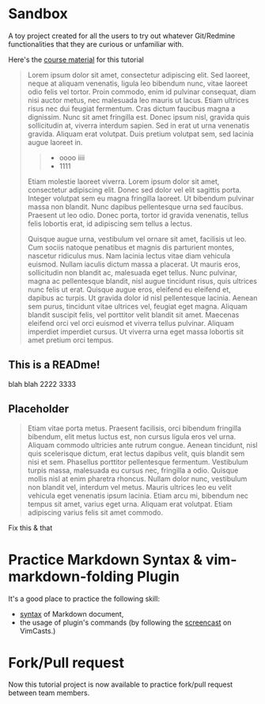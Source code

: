 # Sandbox

A toy project created for all the users to try out whatever Git/Redmine functionalities that they are curious or unfamiliar with.

Here's the [course material][iHower:Git] for this tutorial

> Lorem ipsum dolor sit amet, consectetur adipiscing elit. Sed laoreet, neque at aliquam venenatis, ligula leo bibendum nunc, vitae laoreet odio felis vel tortor. Proin commodo, enim id pulvinar consequat, diam nisi auctor metus, nec malesuada leo mauris ut lacus. Etiam ultrices risus nec dui feugiat fermentum. Cras dictum faucibus magna a dignissim. Nunc sit amet fringilla est. Donec ipsum nisl, gravida quis sollicitudin at, viverra interdum sapien. Sed in erat ut urna venenatis gravida. Aliquam erat volutpat. Duis pretium volutpat sem, sed lacinia augue laoreet in.
>
> > * oooo iiii
> > * 1111
>
> Etiam molestie laoreet viverra. Lorem ipsum dolor sit amet, consectetur adipiscing elit. Donec sed dolor vel elit sagittis porta. Integer volutpat sem eu magna fringilla laoreet. Ut bibendum pulvinar massa non blandit. Nunc dapibus pellentesque urna sed faucibus. Praesent ut leo odio. Donec porta, tortor id gravida venenatis, tellus felis lobortis erat, id adipiscing sem tellus a lectus.
>
> Quisque augue urna, vestibulum vel ornare sit amet, facilisis ut leo. Cum sociis natoque penatibus et magnis dis parturient montes, nascetur ridiculus mus. Nam lacinia lectus vitae diam vehicula euismod. Nullam iaculis dictum massa a placerat. Ut mauris eros, sollicitudin non blandit ac, malesuada eget tellus. Nunc pulvinar, magna ac pellentesque blandit, nisl augue tincidunt risus, quis ultrices nunc felis ut erat. Quisque augue eros, eleifend eu eleifend et, dapibus ac turpis. Ut gravida dolor id nisl pellentesque lacinia. Aenean sem purus, tincidunt vitae ultrices vel, feugiat eget magna. Aliquam blandit suscipit felis, vel porttitor velit blandit sit amet. Maecenas eleifend orci vel orci euismod et viverra tellus pulvinar. Aliquam imperdiet imperdiet cursus. Ut viverra urna eget massa lobortis sit amet pretium orci tempus.

## This is a READme!

blah
blah
2222
3333

## Placeholder

> Etiam vitae porta metus. Praesent facilisis, orci bibendum fringilla bibendum, elit metus luctus est, non cursus ligula eros vel urna. Aliquam commodo ultricies ante rutrum congue. Aenean tincidunt, nisl quis scelerisque dictum, erat lectus dapibus velit, quis blandit sem nisi et sem. Phasellus porttitor pellentesque fermentum. Vestibulum turpis massa, malesuada eu cursus nec, fringilla a odio. Quisque mollis nisl at enim pharetra rhoncus. Nullam dolor nunc, vestibulum non blandit vel, interdum vel metus. Mauris ultrices leo eu velit vehicula eget venenatis ipsum lacinia. Etiam arcu mi, bibendum nec tempus sit amet, varius eget urna. Aliquam erat volutpat. Etiam adipiscing varius felis sit amet commodo.

Fix this & that

# Practice Markdown Syntax & vim-markdown-folding Plugin
It's a good place to practice the following skill:
* [syntax][Markdown-Syntax] of Markdown document, 
* the usage of plugin's commands (by following the [screencast][VimCast:vim-markdown-folding] on VimCasts.)

# Fork/Pull request
Now this tutorial project is now available to practice fork/pull request between team members.

[iHower:Git]: http://ihower.tw/git (Git tutorial from ihower)
[Markdown-Syntax]: http://markdown.tw (Markdown syntax)
[VimCast:vim-markdown-folding]: http://vimcasts.org/episodes/how-to-fold/ (How to fold)
